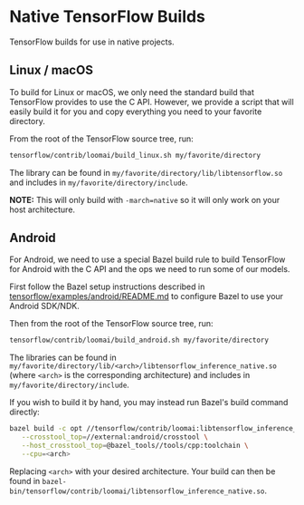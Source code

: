 # Native TensorFlow Builds

TensorFlow builds for use in native projects.

## Linux / macOS

To build for Linux or macOS, we only need the standard build that TensorFlow
provides to use the C API. However, we provide a script that will easily build
it for you and copy everything you need to your favorite directory.

From the root of the TensorFlow source tree, run:
```sh
tensorflow/contrib/loomai/build_linux.sh my/favorite/directory
```

The library can be found in `my/favorite/directory/lib/libtensorflow.so` and
includes in `my/favorite/directory/include`.

**NOTE:** This will only build with `-march=native` so it will only work on
your host architecture.

## Android

For Android, we need to use a special Bazel build rule to build TensorFlow for
Android with the C API and the ops we need to run some of our models.

First follow the Bazel setup instructions described in
[tensorflow/examples/android/README.md](../../examples/android/README.md) to
configure Bazel to use your Android SDK/NDK.

Then from the root of the TensorFlow source tree, run:
```sh
tensorflow/contrib/loomai/build_android.sh my/favorite/directory
```

The libraries can be found in
`my/favorite/directory/lib/<arch>/libtensorflow_inference_native.so` (where
`<arch>` is the corresponding architecture) and includes in
`my/favorite/directory/include`.

If you wish to build it by hand, you may instead run Bazel's build command
directly:
``` sh
bazel build -c opt //tensorflow/contrib/loomai:libtensorflow_inference_native.so \
   --crosstool_top=//external:android/crosstool \
   --host_crosstool_top=@bazel_tools//tools/cpp:toolchain \
   --cpu=<arch>
```

Replacing `<arch>` with your desired architecture. Your build can then be found
in `bazel-bin/tensorflow/contrib/loomai/libtensorflow_inference_native.so`.

